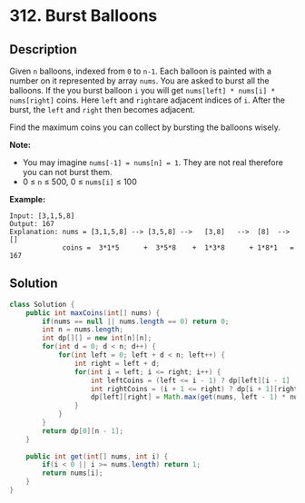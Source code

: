 # 312. Burst Balloons

## Description

Given `n` balloons, indexed from `0` to `n-1`. Each balloon is painted with a number on it represented by array `nums`. You are asked to burst all the balloons. If the you burst balloon `i` you will get `nums[left] * nums[i] * nums[right]` coins. Here `left` and `right`are adjacent indices of `i`. After the burst, the `left` and `right` then becomes adjacent.

Find the maximum coins you can collect by bursting the balloons wisely.

**Note:**

- You may imagine `nums[-1] = nums[n] = 1`. They are not real therefore you can not burst them.
- 0 ≤ `n` ≤ 500, 0 ≤ `nums[i]` ≤ 100

**Example:**

```
Input: [3,1,5,8]
Output: 167 
Explanation: nums = [3,1,5,8] --> [3,5,8] -->   [3,8]   -->  [8]  --> []
             coins =  3*1*5      +  3*5*8    +  1*3*8      + 1*8*1   = 167
```

## Solution

```java
class Solution {
    public int maxCoins(int[] nums) {
        if(nums == null || nums.length == 0) return 0;
        int n = nums.length;
        int dp[][] = new int[n][n];
        for(int d = 0; d < n; d++) {
            for(int left = 0; left + d < n; left++) {
                int right = left + d;
                for(int i = left; i <= right; i++) {
                    int leftCoins = (left <= i - 1) ? dp[left][i - 1] : 0;
                    int rightCoins = (i + 1 <= right) ? dp[i + 1][right] : 0;
                    dp[left][right] = Math.max(get(nums, left - 1) * nums[i] * get(nums, right + 1) + leftCoins + rightCoins, dp[left][right]);
                }
            }
        }
        return dp[0][n - 1];
    }
    
    public int get(int[] nums, int i) {
        if(i < 0 || i >= nums.length) return 1;
        return nums[i];
    }
}
```

